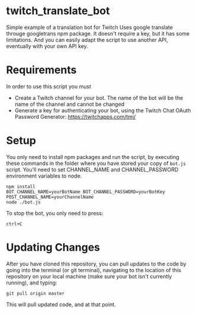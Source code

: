 # twitch_translate_bot

Simple example of a translation bot for Twitch
Uses google translate througe googletrans npm package. It doesn't require a key, but it has some limitations. And you can easily adapt the script to use another API, eventually with your own API key.

# Requirements
In order to use this script you must
* Create a Twitch channel for your bot. The name of the bot will be the name of the channel and cannot be changed
* Generate a key for authenticating your bot, using the Twitch Chat OAuth Password Generator: https://twitchapps.com/tmi/

# Setup
You only need to install npm packages and run the script, by executing these commands in the folder where you have stored your copy of `bot.js` script. You'll need to set CHANNEL_NAME and CHANNEL_PASSWORD environment variables to node.

```
npm install
BOT_CHANNEL_NAME=yourBotName BOT_CHANNEL_PASSWORD=yourBotKey
POST_CHANNEL_NAME=yourChannelName
node ./bot.js
```

To stop the bot, you only need to press:

```
ctrl+C
```

# Updating Changes

After you have cloned this repository, you can pull updates to the code by going into the terminal (or git terminal), navigating to the location of this repository on your local machine (make sure your bot isn't currently running), and typing:

```
git pull origin master
```
This will pull updated code, and at that point.
